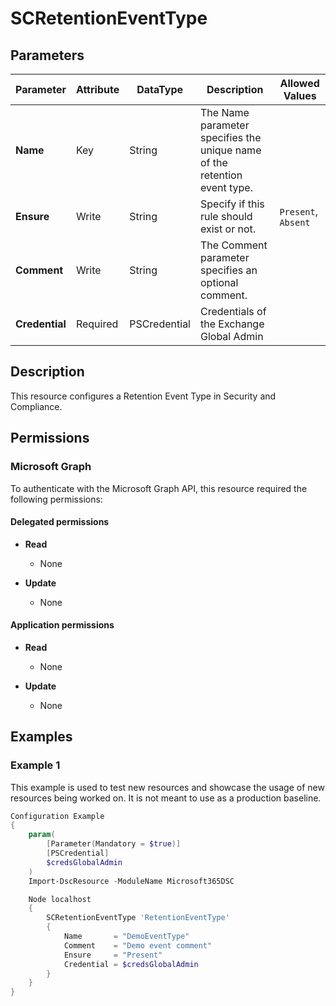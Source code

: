 ﻿# SCRetentionEventType

## Parameters

| Parameter | Attribute | DataType | Description | Allowed Values |
| --- | --- | --- | --- | --- |
| **Name** | Key | String | The Name parameter specifies the unique name of the retention event type. | |
| **Ensure** | Write | String | Specify if this rule should exist or not. | `Present`, `Absent` |
| **Comment** | Write | String | The Comment parameter specifies an optional comment. | |
| **Credential** | Required | PSCredential | Credentials of the Exchange Global Admin | |

## Description

This resource configures a Retention Event Type in Security and Compliance.

## Permissions

### Microsoft Graph

To authenticate with the Microsoft Graph API, this resource required the following permissions:

#### Delegated permissions

- **Read**

    - None

- **Update**

    - None

#### Application permissions

- **Read**

    - None

- **Update**

    - None

## Examples

### Example 1

This example is used to test new resources and showcase the usage of new resources being worked on.
It is not meant to use as a production baseline.

```powershell
Configuration Example
{
    param(
        [Parameter(Mandatory = $true)]
        [PSCredential]
        $credsGlobalAdmin
    )
    Import-DscResource -ModuleName Microsoft365DSC

    Node localhost
    {
        SCRetentionEventType 'RetentionEventType'
        {
            Name       = "DemoEventType"
            Comment    = "Demo event comment"
            Ensure     = "Present"
            Credential = $credsGlobalAdmin
        }
    }
}
```

